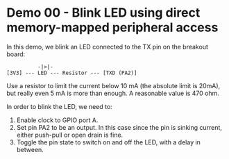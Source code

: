 Demo 00 - Blink LED using direct memory-mapped peripheral access
===

In this demo, we blink an LED connected to the TX pin on the breakout board:

```
          -|>|-
[3V3] --- LED --- Resistor --- [TXD (PA2)]
```

Use a resistor to limit the current below 10 mA (the absolute limit is 20mA),
but really even 5 mA is more than enough. A reasonable value is 470 ohm.

In order to blink the LED, we need to:

1. Enable clock to GPIO port A.
2. Set pin PA2 to be an output. In this case since the pin is sinking current,
   either push-pull or open drain is fine.
3. Toggle the pin state to switch on and off the LED, with a delay in between.
